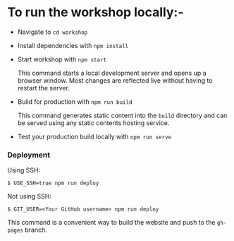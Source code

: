# To run the workshop locally:-

- Navigate to `cd workshop`
- Install dependencies with `npm install`
- Start workshop with `npm start`

    This command starts a local development server and opens up a browser window. Most changes are reflected live without having to restart the server.
- Build for production with `npm run build`

    This command generates static content into the `build` directory and can be served using any static contents hosting service.

- Test your production build locally with `npm run serve`

### Deployment

Using SSH:

```
$ USE_SSH=true npm run deploy
```

Not using SSH:

```
$ GIT_USER=<Your GitHub username> npm run deploy
```

This command is a convenient way to build the website and push to the `gh-pages` branch.